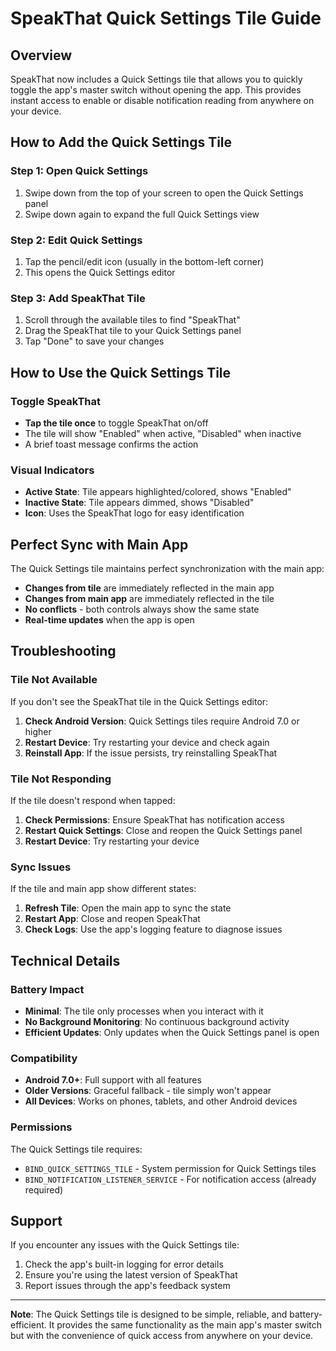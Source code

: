 # SpeakThat Quick Settings Tile Guide

## Overview

SpeakThat now includes a Quick Settings tile that allows you to quickly toggle the app's master switch without opening the app. This provides instant access to enable or disable notification reading from anywhere on your device.

## How to Add the Quick Settings Tile

### Step 1: Open Quick Settings
1. Swipe down from the top of your screen to open the Quick Settings panel
2. Swipe down again to expand the full Quick Settings view

### Step 2: Edit Quick Settings
1. Tap the pencil/edit icon (usually in the bottom-left corner)
2. This opens the Quick Settings editor

### Step 3: Add SpeakThat Tile
1. Scroll through the available tiles to find "SpeakThat"
2. Drag the SpeakThat tile to your Quick Settings panel
3. Tap "Done" to save your changes

## How to Use the Quick Settings Tile

### Toggle SpeakThat
- **Tap the tile once** to toggle SpeakThat on/off
- The tile will show "Enabled" when active, "Disabled" when inactive
- A brief toast message confirms the action

### Visual Indicators
- **Active State**: Tile appears highlighted/colored, shows "Enabled"
- **Inactive State**: Tile appears dimmed, shows "Disabled"
- **Icon**: Uses the SpeakThat logo for easy identification

## Perfect Sync with Main App

The Quick Settings tile maintains perfect synchronization with the main app:

- **Changes from tile** are immediately reflected in the main app
- **Changes from main app** are immediately reflected in the tile
- **No conflicts** - both controls always show the same state
- **Real-time updates** when the app is open

## Troubleshooting

### Tile Not Available
If you don't see the SpeakThat tile in the Quick Settings editor:

1. **Check Android Version**: Quick Settings tiles require Android 7.0 or higher
2. **Restart Device**: Try restarting your device and check again
3. **Reinstall App**: If the issue persists, try reinstalling SpeakThat

### Tile Not Responding
If the tile doesn't respond when tapped:

1. **Check Permissions**: Ensure SpeakThat has notification access
2. **Restart Quick Settings**: Close and reopen the Quick Settings panel
3. **Restart Device**: Try restarting your device

### Sync Issues
If the tile and main app show different states:

1. **Refresh Tile**: Open the main app to sync the state
2. **Restart App**: Close and reopen SpeakThat
3. **Check Logs**: Use the app's logging feature to diagnose issues

## Technical Details

### Battery Impact
- **Minimal**: The tile only processes when you interact with it
- **No Background Monitoring**: No continuous background activity
- **Efficient Updates**: Only updates when the Quick Settings panel is open

### Compatibility
- **Android 7.0+**: Full support with all features
- **Older Versions**: Graceful fallback - tile simply won't appear
- **All Devices**: Works on phones, tablets, and other Android devices

### Permissions
The Quick Settings tile requires:
- `BIND_QUICK_SETTINGS_TILE` - System permission for Quick Settings tiles
- `BIND_NOTIFICATION_LISTENER_SERVICE` - For notification access (already required)

## Support

If you encounter any issues with the Quick Settings tile:

1. Check the app's built-in logging for error details
2. Ensure you're using the latest version of SpeakThat
3. Report issues through the app's feedback system

---

**Note**: The Quick Settings tile is designed to be simple, reliable, and battery-efficient. It provides the same functionality as the main app's master switch but with the convenience of quick access from anywhere on your device. 